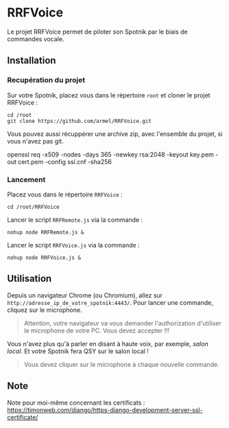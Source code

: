 # RRFVoice

Le projet RRFVoice permet de piloter son Spotnik par le biais de commandes vocale.

## Installation

### Recupération du projet

Sur votre Spotnik, placez vous dans le répertoire `root` et cloner le projet RRFVoice :

```
cd /root
git clone https://github.com/armel/RRFVoice.git
```

Vous pouvez aussi récuppérer une archive zip, avec l'ensemble du projet, si vous n'avez pas git.


openssl req -x509 -nodes -days 365 -newkey rsa:2048 -keyout key.pem -out cert.pem -config ssl.cnf -sha256

### Lancement

Placez vous dans le répertoire `RRFVoice` :

```
cd /root/RRFVoice
```

Lancer le script `RRFRemote.js`  via la commande : 

```
nohup node RRFRemote.js &
```

Lancer le script `RRFVoice.js`  via la commande : 

```
nohup node RRFVoice.js &
```

## Utilisation

Depuis un navigateur Chrome (ou Chromium), allez sur `http://adresse_ip_de_votre_spotnik:4443/`. Pour lancer une commande, cliquez sur le microphone. 

> Attention, votre navigateur va vous demander l'authorization d'utiliser le microphone de votre PC. Vous devez accepter !!!

Vous n'avez plus qu'à parler en disant à haute voix, par exemple, _salon local_. Et votre Spotnik fera QSY sur le salon local !

> Vous devez cliquer sur le microphone à chaque nouvelle commande.

## Note

Note pour moi-même concernant les certificats : https://timonweb.com/django/https-django-development-server-ssl-certificate/
